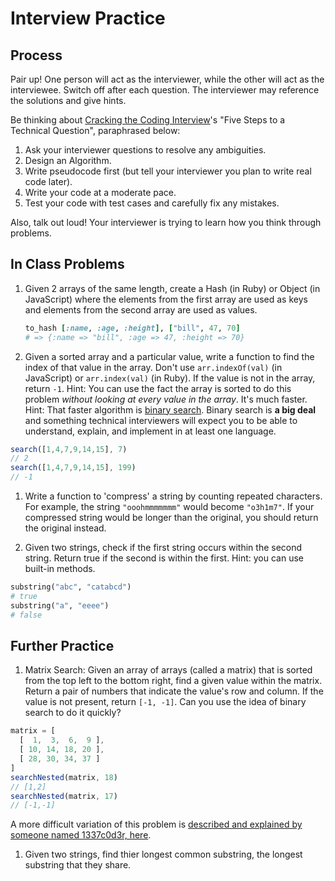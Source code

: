 # Interview Practice

## Process

Pair up! One person will act as the interviewer, while the other will act as the interviewee.  Switch off after each question.  The interviewer may reference the solutions and give hints.  

Be thinking about <a href="http://www.amazon.com/Cracking-Coding-Interview-6th-Edition/dp/0984782850" target="_blank">Cracking the Coding Interview</a>'s "Five Steps to a Technical Question", paraphrased below:

1. Ask your interviewer questions to resolve any ambiguities.
2. Design an Algorithm.
3. Write pseudocode first (but tell your interviewer you plan to write real code later).
4. Write your code at a moderate pace.
5. Test your code with test cases and carefully fix any mistakes.

Also, talk out loud! Your interviewer is trying to learn how you think through problems.

## In Class Problems

1. Given 2 arrays of the same length, create a Hash (in Ruby) or Object (in JavaScript) where the elements from the first array are used as keys and elements from the second array are used as values.

	```ruby
	to_hash [:name, :age, :height], ["bill", 47, 70]
	# => {:name => "bill", :age => 47, :height => 70}
	```
	
1. Given a sorted array and a particular value, write a function to find the index of that value in the array. Don't use `arr.indexOf(val)` (in JavaScript) or `arr.index(val)` (in Ruby).  If the value is not in the array, return `-1`.  Hint: You can use the fact the array is sorted to do this problem _without looking at every value in the array_.  It's much faster.  Hint: That faster algorithm is <a href="https://www.youtube.com/watch?v=Rz4i37pOVps" target="_blank">binary search</a>. Binary search is **a big deal** and something technical interviewers will expect you to be able to understand, explain, and implement in at least one language.

  ```js
  search([1,4,7,9,14,15], 7)
  // 2
  search([1,4,7,9,14,15], 199)
  // -1
  
  ```


1. Write a function to 'compress' a string by counting repeated characters.  For example, the string `"ooohmmmmmmm"` would become `"o3h1m7"`. If your compressed string would be longer than the original, you should return the original instead. 


1. Given two strings, check if the first string occurs within the second string. Return true if the second is within the first.  Hint: you can use built-in methods.

  ```ruby
  substring("abc", "catabcd")
  # true
  substring("a", "eeee")
  # false
  ```

## Further Practice 



1. Matrix Search: Given an array of arrays (called a matrix) that is sorted from the top left to the bottom right, find a given value within the matrix. Return a pair of numbers that indicate the value's row and column. If the value is not present, return `[-1, -1]`.  Can you use the idea of binary search to do it quickly?

  ```js
  matrix = [
  	[  1,  3,  6,  9 ],
  	[ 10, 14, 18, 20 ],
  	[ 28, 30, 34, 37 ]
  ]
  searchNested(matrix, 18)
  // [1,2]
  searchNested(matrix, 17)
  // [-1,-1]
  
  ```
  
  A more difficult variation of this problem is <a href="http://articles.leetcode.com/2010/10/searching-2d-sorted-matrix.html" target="_blank">described and explained by someone named 1337c0d3r, here</a>.
  
1. Given two strings, find thier longest common substring, the longest substring that they share.





